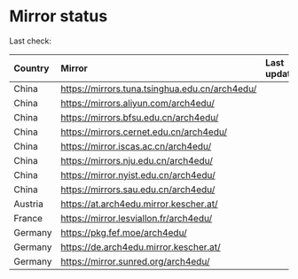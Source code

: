 <script src="./time.js"></script>
# Mirror status
Last check: <script type="text/javascript">localize(1705648622.4355628);</script>

|Country|Mirror|Last update|
|:------|:-----|:----------|
|China|https://mirrors.tuna.tsinghua.edu.cn/arch4edu/|<script type="text/javascript">localize(1705602665);</script>|
|China|https://mirrors.aliyun.com/arch4edu/|<script type="text/javascript">localize(1705602665);</script>|
|China|https://mirrors.bfsu.edu.cn/arch4edu/|<script type="text/javascript">localize(1705602665);</script>|
|China|https://mirrors.cernet.edu.cn/arch4edu/|<script type="text/javascript">localize(1705602665);</script>|
|China|https://mirror.iscas.ac.cn/arch4edu/|<script type="text/javascript">localize(1705602665);</script>|
|China|https://mirrors.nju.edu.cn/arch4edu/|<script type="text/javascript">localize(1705602665);</script>|
|China|https://mirror.nyist.edu.cn/arch4edu/|<script type="text/javascript">localize(1705602665);</script>|
|China|https://mirrors.sau.edu.cn/arch4edu/|<script type="text/javascript">localize(1705602665);</script>|
|Austria|https://at.arch4edu.mirror.kescher.at/|<script type="text/javascript">localize(1705602665);</script>|
|France|https://mirror.lesviallon.fr/arch4edu/|<script type="text/javascript">localize(1705602665);</script>|
|Germany|https://pkg.fef.moe/arch4edu/|<script type="text/javascript">localize(1705602665);</script>|
|Germany|https://de.arch4edu.mirror.kescher.at/|<script type="text/javascript">localize(1705602665);</script>|
|Germany|https://mirror.sunred.org/arch4edu/|<script type="text/javascript">localize(1705602665);</script>|

<script src="./tablefilter/tablefilter.js"></script>
<script src="./table.js"></script>